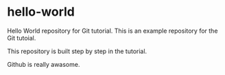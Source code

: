 # hello-world
Hello World repository for Git tutorial.
This is an example repository for the Git tutoial.

This repository is built step by step in the tutorial.

Github is really awasome.
